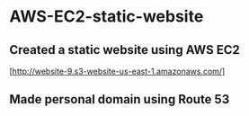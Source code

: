 # AWS-EC2-static-website
## Created a static website using AWS EC2 
[http://website-9.s3-website-us-east-1.amazonaws.com/]

## Made personal domain using Route 53 
